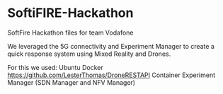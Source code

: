 # SoftiFIRE-Hackathon
SoftFire Hackathon files for team Vodafone

We leveraged the 5G connectivity and Experiment Manager to create a quick response system using Mixed Reality and Drones.

For this we used:
  Ubuntu
  Docker
  https://github.com/LesterThomas/DroneRESTAPI Container
  Experiment Manager (SDN Manager and NFV Manager)
  
